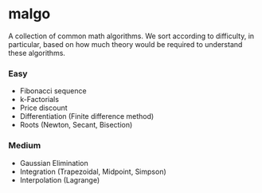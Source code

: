 # malgo

A collection of common math algorithms. We sort according to difficulty, in particular, based on how much theory would be required to understand these algorithms.

### Easy
- Fibonacci sequence
- k-Factorials
- Price discount
- Differentiation (Finite difference method)
- Roots (Newton, Secant, Bisection)

### Medium
- Gaussian Elimination
- Integration (Trapezoidal, Midpoint, Simpson)
- Interpolation (Lagrange)
